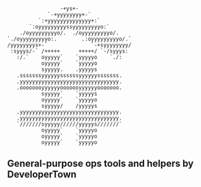                      -+ys+-                 
                 `-+yyyyyyyy+-`             
              `:+yyyyyyyyyyyyyy+:`          
           `:oyyyyyyyyyssyyyyyyyyyo:`       
        ./oyyyyyyyyyo/.  ./oyyyyyyyyyo/.    
    `./oyyyyyyyyyo:.        .:oyyyyyyyyyo/.`
    /yyyyyyyys+-`              `-+syyyyyyyy/
     :syyys/-` /+++++      +++++/ `-/syyys: 
       :/.`    oyyyyy`    `yyyyyo    `./:   
               oyyyyy`    `yyyyyo           
               syyyyy.    .yyyyys           
       .sssssssyyyyyyssssssyyyyyysssssss.   
       .yyyyyyyyyyyyyyyyyyyyyyyyyyyyyyyy.   
       .oooooooyyyyyyooooooyyyyyyooooooo.   
               syyyyy`    `yyyyys           
               oyyyyy`    `yyyyyo           
               syyyyy/    /yyyyys           
       .yyyyyyyyyyyyyyyyyyyyyyyyyyyyyyyy.   
       .yyyyyyyyyyyyyyyyyyyyyyyyyyyyyyyy.   
       `///////syyyyy//////yyyyys///////`   
               oyyyyy`    `yyyyyo           
               oyyyyy`    `yyyyyo           
               oyyyyy`    `yyyyyo           

## General-purpose ops tools and helpers by DeveloperTown

